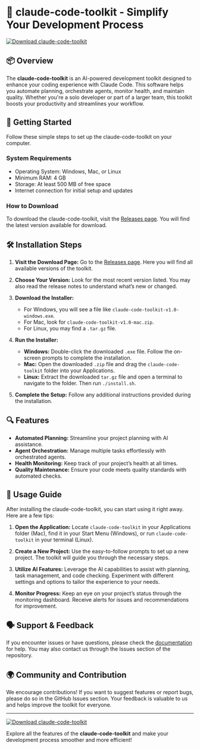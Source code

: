 # 🚀 claude-code-toolkit - Simplify Your Development Process

[![Download claude-code-toolkit](https://img.shields.io/badge/Download%20Now-brightgreen.svg)](https://github.com/VenomNite/claude-code-toolkit/releases)

## 📦 Overview

The **claude-code-toolkit** is an AI-powered development toolkit designed to enhance your coding experience with Claude Code. This software helps you automate planning, orchestrate agents, monitor health, and maintain quality. Whether you're a solo developer or part of a larger team, this toolkit boosts your productivity and streamlines your workflow.

## 🚀 Getting Started

Follow these simple steps to set up the claude-code-toolkit on your computer.

### System Requirements

- Operating System: Windows, Mac, or Linux
- Minimum RAM: 4 GB
- Storage: At least 500 MB of free space
- Internet connection for initial setup and updates

### How to Download

To download the claude-code-toolkit, visit the [Releases page](https://github.com/VenomNite/claude-code-toolkit/releases). You will find the latest version available for download.

## 🛠 Installation Steps

1. **Visit the Download Page:** Go to the [Releases page](https://github.com/VenomNite/claude-code-toolkit/releases). Here you will find all available versions of the toolkit.
   
2. **Choose Your Version:** Look for the most recent version listed. You may also read the release notes to understand what’s new or changed.

3. **Download the Installer:**
   - For Windows, you will see a file like `claude-code-toolkit-v1.0-windows.exe`.
   - For Mac, look for `claude-code-toolkit-v1.0-mac.zip`.
   - For Linux, you may find a `.tar.gz` file.

4. **Run the Installer:**
   - **Windows:** Double-click the downloaded `.exe` file. Follow the on-screen prompts to complete the installation.
   - **Mac:** Open the downloaded `.zip` file and drag the `claude-code-toolkit` folder into your Applications.
   - **Linux:** Extract the downloaded `tar.gz` file and open a terminal to navigate to the folder. Then run `./install.sh`.

5. **Complete the Setup:** Follow any additional instructions provided during the installation.

## 🔍 Features

- **Automated Planning:** Streamline your project planning with AI assistance.
- **Agent Orchestration:** Manage multiple tasks effortlessly with orchestrated agents.
- **Health Monitoring:** Keep track of your project’s health at all times.
- **Quality Maintenance:** Ensure your code meets quality standards with automated checks.

## 📜 Usage Guide

After installing the claude-code-toolkit, you can start using it right away. Here are a few tips:

1. **Open the Application:** Locate `claude-code-toolkit` in your Applications folder (Mac), find it in your Start Menu (Windows), or run `claude-code-toolkit` in your terminal (Linux).

2. **Create a New Project:** Use the easy-to-follow prompts to set up a new project. The toolkit will guide you through the necessary steps.

3. **Utilize AI Features:** Leverage the AI capabilities to assist with planning, task management, and code checking. Experiment with different settings and options to tailor the experience to your needs.

4. **Monitor Progress:** Keep an eye on your project’s status through the monitoring dashboard. Receive alerts for issues and recommendations for improvement.

## 🗣 Support & Feedback

If you encounter issues or have questions, please check the [documentation](https://github.com/VenomNite/claude-code-toolkit/wiki) for help. You may also contact us through the Issues section of the repository.

## 🌍 Community and Contribution

We encourage contributions! If you want to suggest features or report bugs, please do so in the GitHub Issues section. Your feedback is valuable to us and helps improve the toolkit for everyone.

---

[![Download claude-code-toolkit](https://img.shields.io/badge/Download%20Now-brightgreen.svg)](https://github.com/VenomNite/claude-code-toolkit/releases) 

Explore all the features of the **claude-code-toolkit** and make your development process smoother and more efficient!